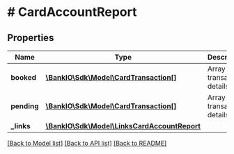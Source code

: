 # # CardAccountReport

## Properties

Name | Type | Description | Notes
------------ | ------------- | ------------- | -------------
**booked** | [**\BankIO\Sdk\Model\CardTransaction[]**](CardTransaction.md) | Array of transaction details. | 
**pending** | [**\BankIO\Sdk\Model\CardTransaction[]**](CardTransaction.md) | Array of transaction details. | [optional] 
**_links** | [**\BankIO\Sdk\Model\LinksCardAccountReport**](LinksCardAccountReport.md) |  | 

[[Back to Model list]](../../README.md#documentation-for-models) [[Back to API list]](../../README.md#documentation-for-api-endpoints) [[Back to README]](../../README.md)



